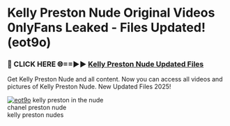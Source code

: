 # Kelly Preston Nude Original Videos 0nlyFans Leaked - Files Updated! (eot9o)

<h3>🔴 CLICK HERE 🌐==►► <a href="https://tinyurl.com/5h6xmrr3" rel="nofollow">Kelly Preston Nude Updated Files</a></h3>

Get Kelly Preston Nude and all content. Now you can access all videos and pictures of Kelly Preston Nude. New Updated Files 2025!

[![eot9o](https://i.imgur.com/KVD873Z.gif)](https://tinyurl.com/5h6xmrr3)
kelly preston in the nude<br>
chanel preston nude<br>
kelly preston nudes